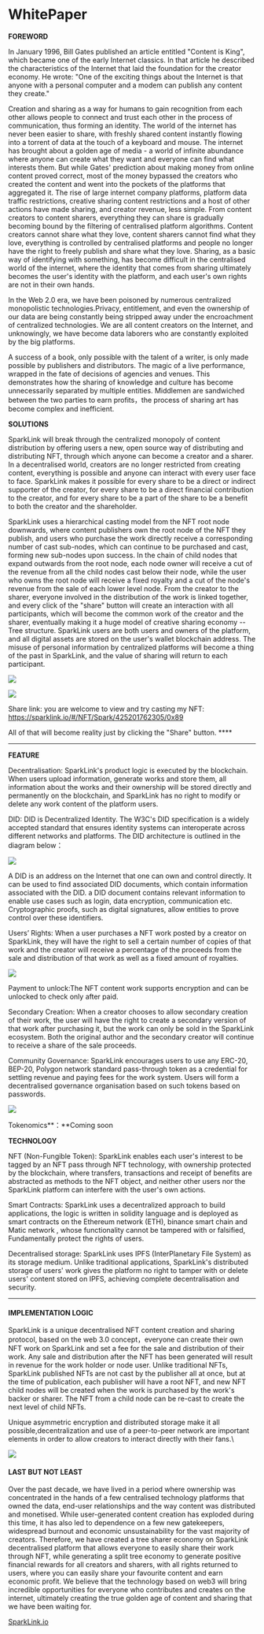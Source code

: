 # WhitePaper

**FOREWORD**

In January 1996, Bill Gates published an article entitled "Content is King", which became one of the early Internet classics. In that article he described the characteristics of the Internet that laid the foundation for the creator economy. He wrote: "One of the exciting things about the Internet is that anyone with a personal computer and a modem can publish any content they create."&#x20;

Creation and sharing as a way for humans to gain recognition from each other allows people to connect and trust each other in the process of communication, thus forming an identity. The world of the internet has never been easier to share, with freshly shared content instantly flowing into a torrent of data at the touch of a keyboard and mouse. The internet has brought about a golden age of media - a world of infinite abundance where anyone can create what they want and everyone can find what interests them. But while Gates' prediction about making money from online content proved correct, most of the money bypassed the creators who created the content and went into the pockets of the platforms that aggregated it. The rise of large internet company platforms, platform data traffic restrictions, creative sharing content restrictions and a host of other actions have made sharing, and creator revenue, less simple. From content creators to content sharers, everything they can share is gradually becoming bound by the filtering of centralised platform algorithms. Content creators cannot share what they love, content sharers cannot find what they love, everything is controlled by centralised platforms and people no longer have the right to freely publish and share what they love. Sharing, as a basic way of identifying with something, has become difficult in the centralised world of the internet, where the identity that comes from sharing ultimately becomes the user's identity with the platform, and each user's own rights are not in their own hands.&#x20;

In the Web 2.0 era, we have been poisoned by numerous centralized monopolistic technologies.Privacy, entitlement, and even the ownership of our data are being constantly being stripped away under the encroachment of centralized technologies. We are all content creators on the Internet, and unknowingly, we have become data laborers who are constantly exploited by the big platforms.&#x20;

A success of a book, only possible with the talent of a writer, is only made possible by publishers and distributors. The magic of a live performance, wrapped in the fate of decisions of agencies and venues. This demonstrates how the sharing of knowledge and culture has become unnecessarily separated by multiple entities. Middlemen are sandwiched between the two parties to earn profits，the process of sharing art has become complex and inefficient.



**SOLUTIONS**

SparkLink will break through the centralized monopoly of content distribution by offering users a new, open source way of distributing and distributing NFT, through which anyone can become a creator and a sharer. In a decentralised world, creators are no longer restricted from creating content, everything is possible and anyone can interact with every user face to face. SparkLink makes it possible for every share to be a direct or indirect supporter of the creator, for every share to be a direct financial contribution to the creator, and for every share to be a part of the share to be a benefit to both the creator and the shareholder.&#x20;

SparkLink uses a hierarchical casting model from the NFT root node downwards, where content publishers own the root node of the NFT they publish, and users who purchase the work directly receive a corresponding number of cast sub-nodes, which can continue to be purchased and cast, forming new sub-nodes upon success. In the chain of child nodes that expand outwards from the root node, each node owner will receive a cut of the revenue from all the child nodes cast below their node, while the user who owns the root node will receive a fixed royalty and a cut of the node's revenue from the sale of each lower level node. From the creator to the sharer, everyone involved in the distribution of the work is linked together, and every click of the "share" button will create an interaction with all participants, which will become the common work of the creator and the sharer, eventually making it a huge model of creative sharing economy --Tree structure. SparkLink users are both users and owners of the platform, and all digital assets are stored on the user's wallet blockchain address. The misuse of personal information by centralized platforms will become a thing of the past in SparkLink, and the value of sharing will return to each participant.&#x20;

![](<.gitbook/assets/image (3).png>)

![](<.gitbook/assets/image (2) (1).png>)

Share link: you are welcome to view and try casting my NFT: https://sparklink.io/#/NFT/Spark/425201762305/0x89

All of that will become reality just by clicking the "Share" button. ****&#x20;

****

**FEATURE**

Decentralisation: SparkLink's product logic is executed by the blockchain. When users upload information, generate works and store them, all information about the works and their ownership will be stored directly and permanently on the blockchain, and SparkLink has no right to modify or delete any work content of the platform users.&#x20;

DID: DID is Decentralized Identity. The W3C's DID specification is a widely accepted standard that ensures identity systems can interoperate across different networks and platforms. The DID architecture is outlined in the diagram below：

![](<.gitbook/assets/image (3) (1) (1).png>)

A DID is an address on the Internet that one can own and control directly. It can be used to find associated DID documents, which contain information associated with the DID. a DID document contains relevant information to enable use cases such as login, data encryption, communication etc. Cryptographic proofs, such as digital signatures, allow entities to prove control over these identifiers.&#x20;

Users’ Rights: When a user purchases a NFT work posted by a creator on SparkLink, they will have the right to sell a certain number of copies of that work and the creator will receive a percentage of the proceeds from the sale and distribution of that work as well as a fixed amount of royalties.&#x20;

![](<.gitbook/assets/Group 364 (2).png>)

Payment to unlock:The NFT content work supports encryption and can be unlocked to check only after paid.

Secondary Creation: When a creator chooses to allow secondary creation of their work, the user will have the right to create a secondary version of that work after purchasing it, but the work can only be sold in the SparkLink ecosystem. Both the original author and the secondary creator will continue to receive a share of the sale proceeds.&#x20;

Community Governance: SparkLink encourages users to use any ERC-20, BEP-20, Polygon network standard pass-through token as a credential for settling revenue and paying fees for the work system. Users will form a decentralised governance organisation based on such tokens based on passwords.&#x20;

![](<.gitbook/assets/image (3) (1).png>)

Tokenomics**：**Coming soon



**TECHNOLOGY**

NFT (Non-Fungible Token): SparkLink enables each user's interest to be tagged by an NFT pass through NFT technology, with ownership protected by the blockchain, where transfers, transactions and receipt of benefits are abstracted as methods to the NFT object, and neither other users nor the SparkLink platform can interfere with the user's own actions.&#x20;

Smart Contracts: SparkLink uses a decentralized approach to build applications, the logic is written in solidity language and is deployed as smart contracts on the Ethereum network (ETH), binance smart chain and Matic network , whose functionality cannot be tampered with or falsified, Fundamentally protect the rights of users.&#x20;

Decentralised storage: SparkLink uses IPFS (InterPlanetary File System) as its storage medium. Unlike traditional applications, SparkLink's distributed storage of users' work gives the platform no right to tamper with or delete users' content stored on IPFS, achieving complete decentralisation and security.&#x20;

****

#### IMPLEMENTATION LOGIC

SparkLink is a unique decentralised NFT content creation and sharing protocol, based on the web 3.0 concept，everyone can create their own NFT work on SparkLink and set a fee for the sale and distribution of their work. Any sale and distribution after the NFT has been generated will result in revenue for the work holder or node user. Unlike traditional NFTs, SparkLink published NFTs are not cast by the publisher all at once, but at the time of publication, each publisher will have a root NFT, and new NFT child nodes will be created when the work is purchased by the work's backer or sharer. The NFT from a child node can be re-cast to create the next level of child NFTs.&#x20;

Unique asymmetric encryption and distributed storage make it all possible,decentralization and use of a peer-to-peer network are important elements in order to allow creators to interact directly with their fans.\


![](<.gitbook/assets/image (11).png>)



#### LAST BUT NOT LEAST

Over the past decade, we have lived in a period where ownership was concentrated in the hands of a few centralised technology platforms that owned the data, end-user relationships and the way content was distributed and monetised. While user-generated content creation has exploded during this time, it has also led to dependence on a few new gatekeepers, widespread burnout and economic unsustainability for the vast majority of creators. Therefore, we have created a tree sharer economy on SparkLink decentralised platform that allows everyone to easily share their work through NFT, while generating a split tree economy to generate positive financial rewards for all creators and sharers, with all rights returned to users, where you can easily share your favourite content and earn economic profit. We believe that the technology based on web3 will bring incredible opportunities for everyone who contributes and creates on the internet, ultimately creating the true golden age of content and sharing that we have been waiting for.

[SparkLink.io](https://sparklink.io/#/)

